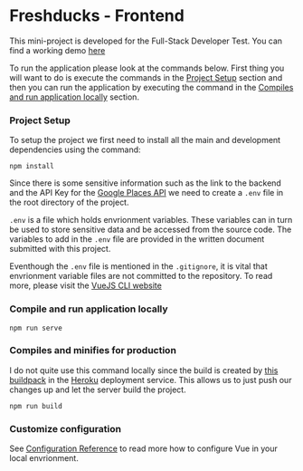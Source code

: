 # Freshducks - Frontend

This mini-project is developed for the Full-Stack Developer Test. You can find a working demo [here](https://fresh-ducks.herokuapp.com/)

To run the application please look at the commands below. First thing you will want to do is execute the commands in the [Project Setup](#project-setup) section and then you can run the application by executing the command in the [Compiles and run application locally](#compile-and-run-application-locally) section.

### Project Setup

To setup the project we first need to install all the main and development dependencies using the command:

```
npm install
```

Since there is some sensitive information such as the link to the backend and the API Key for the [Google Places API](https://developers.google.com/maps/documentation/javascript/places-autocomplete) we need to create a `.env` file in the root directory of the project.

`.env` is a file which holds envrionment variables. These variables can in turn be used to store sensitive data and be accessed from the source code. The variables to add in the `.env` file are provided in the written document submitted with this project.

Eventhough the `.env` file is mentioned in the `.gitignore`, it is vital that envrionment variable files are not committed to the repository. To read more, please visit the [VueJS CLI website](https://cli.vuejs.org/guide/mode-and-env.html#environment-variables)

### Compile and run application locally

```
npm run serve
```

### Compiles and minifies for production

I do not quite use this command locally since the build is created by [this buildpack](https://github.com/heroku/heroku-buildpack-static) in the [Heroku](https://heroku.com/) deployment service. This allows us to just push our changes up and let the server build the project.

```
npm run build
```

### Customize configuration

See [Configuration Reference](https://cli.vuejs.org/config/) to read more how to configure Vue in your local envrionment.
